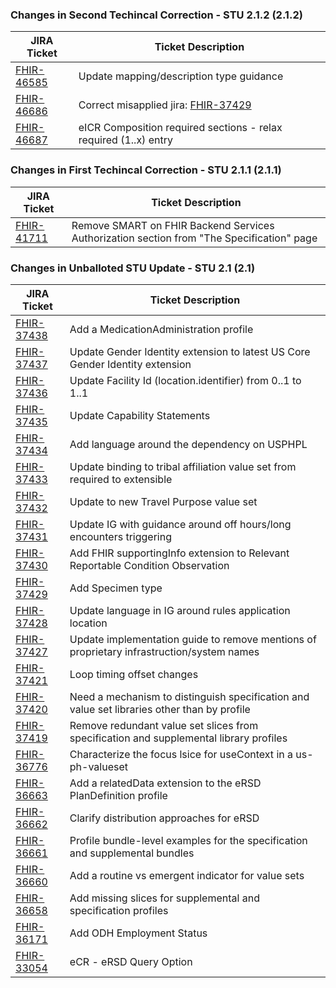 ### Changes in Second Techincal Correction - STU 2.1.2 (2.1.2)


|JIRA Ticket|Ticket Description|
|---------|----------|
| [FHIR-46585](https://jira.hl7.org/browse/FHIR-46585) | Update mapping/description type guidance |
| [FHIR-46686](https://jira.hl7.org/browse/FHIR-46686) | Correct misapplied jira: [FHIR-37429](https://jira.hl7.org/browse/FHIR-37429) |
| [FHIR-46687](https://jira.hl7.org/browse/FHIR-46587) | eICR Composition required sections - relax required (1..x) entry |


### Changes in First Techincal Correction - STU 2.1.1 (2.1.1)


|JIRA Ticket|Ticket Description|
|---------|----------|
| [FHIR-41711](https://jira.hl7.org/browse/FHIR-41711) | Remove SMART on FHIR Backend Services Authorization section from "The Specification" page |


### Changes in Unballoted STU Update - STU 2.1 (2.1)


|JIRA Ticket|Ticket Description|
|---------|----------|
| [FHIR-37438](https://jira.hl7.org/browse/FHIR-37438) | Add a MedicationAdministration profile |
| [FHIR-37437](https://jira.hl7.org/browse/FHIR-37437) | Update Gender Identity extension to latest US Core Gender Identity extension |
| [FHIR-37436](https://jira.hl7.org/browse/FHIR-37436) | Update Facility Id (location.identifier) from 0..1 to 1..1 |
| [FHIR-37435](https://jira.hl7.org/browse/FHIR-37435) | Update Capability Statements |
| [FHIR-37434](https://jira.hl7.org/browse/FHIR-37434) | Add language around the dependency on USPHPL |
| [FHIR-37433](https://jira.hl7.org/browse/FHIR-37433) | Update binding to tribal affiliation value set from required to extensible |
| [FHIR-37432](https://jira.hl7.org/browse/FHIR-37432) | Update to new Travel Purpose value set  |
| [FHIR-37431](https://jira.hl7.org/browse/FHIR-37431) | Update IG with guidance around off hours/long encounters triggering |
| [FHIR-37430](https://jira.hl7.org/browse/FHIR-37430) | Add FHIR supportingInfo extension to Relevant Reportable Condition Observation |
| [FHIR-37429](https://jira.hl7.org/browse/FHIR-37429) | Add Specimen type |
| [FHIR-37428](https://jira.hl7.org/browse/FHIR-37428) | Update language in IG around rules application location |
| [FHIR-37427](https://jira.hl7.org/browse/FHIR-37427) | Update implementation guide to remove mentions of proprietary infrastruction/system names |
| [FHIR-37421](https://jira.hl7.org/browse/FHIR-37421) | Loop timing offset changes |
| [FHIR-37420](https://jira.hl7.org/browse/FHIR-37420) | Need a mechanism to distinguish specification and value set libraries other than by profile |
| [FHIR-37419](https://jira.hl7.org/browse/FHIR-37419) | Remove redundant value set slices from specification and supplemental library profiles |
| [FHIR-36776](https://jira.hl7.org/browse/FHIR-36776) | Characterize the focus lsice for useContext in a us-ph-valueset |
| [FHIR-36663](https://jira.hl7.org/browse/FHIR-36663) | Add a relatedData extension to the eRSD PlanDefinition profile |
| [FHIR-36662](https://jira.hl7.org/browse/FHIR-36662) | Clarify distribution approaches for eRSD |
| [FHIR-36661](https://jira.hl7.org/browse/FHIR-36661) | Profile bundle-level examples for the specification and supplemental bundles |
| [FHIR-36660](https://jira.hl7.org/browse/FHIR-36660) | Add a routine vs emergent indicator for value sets |
| [FHIR-36658](https://jira.hl7.org/browse/FHIR-36658) | Add missing slices for supplemental and specification profiles |
| [FHIR-36171](https://jira.hl7.org/browse/FHIR-36171) | Add ODH Employment Status |
| [FHIR-33054](https://jira.hl7.org/browse/FHIR-33054) | eCR - eRSD Query Option |
